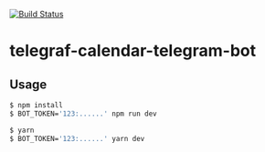 
[![Build Status](https://travis-ci.org/gianlucaparadise/telegraf-calendar-telegram-bot.svg?branch=master)](https://travis-ci.org/gianlucaparadise/telegraf-calendar-telegram-bot)
# telegraf-calendar-telegram-bot

## Usage

```sh
$ npm install
$ BOT_TOKEN='123:......' npm run dev
```

```sh
$ yarn
$ BOT_TOKEN='123:......' yarn dev
```
